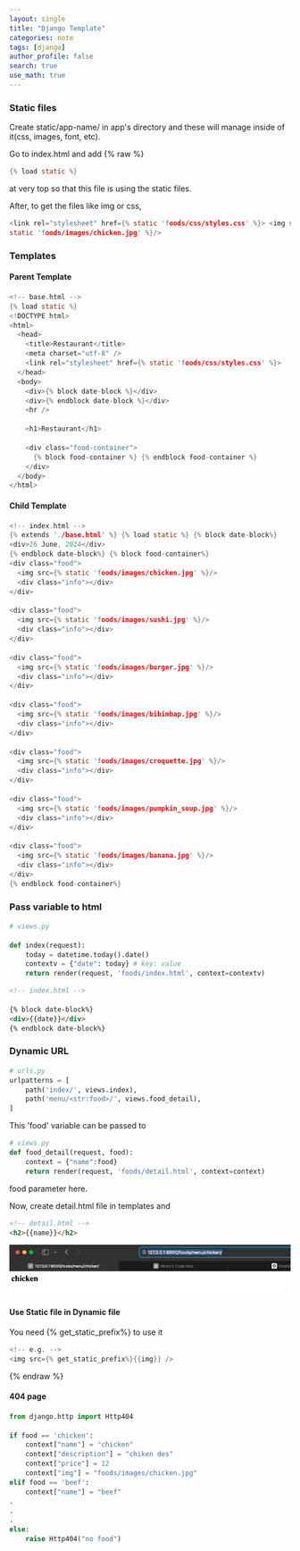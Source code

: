 ```yaml
---
layout: single
title: "Django Template"
categories: note
tags: [django]
author_profile: false
search: true
use_math: true
---
```


### Static files

Create static/app-name/ in app's directory and these will manage inside of it(css, images, font, etc).

Go to index.html and add
{% raw %}
```h
{% load static %}
```

at very top so that this file is using the static files.

After, to get the files like img or css,

```h
<link rel="stylesheet" href={% static 'foods/css/styles.css' %}> <img src={%
static 'foods/images/chicken.jpg' %}/>
```

### Templates

#### Parent Template

```h
<!-- base.html -->
{% load static %}
<!DOCTYPE html>
<html>
  <head>
    <title>Restaurant</title>
    <meta charset="utf-8" />
    <link rel="stylesheet" href={% static 'foods/css/styles.css' %}>
  </head>
  <body>
    <div>{% block date-block %}</div>
    <div>{% endblock date-block %}</div>
    <hr />

    <h1>Restaurant</h1>

    <div class="food-container">
      {% block food-container %} {% endblock food-container %}
    </div>
  </body>
</html>
```

#### Child Template

```h
<!-- index.html -->
{% extends './base.html' %} {% load static %} {% block date-block%}
<div>26 June, 2024</div>
{% endblock date-block%} {% block food-container%}
<div class="food">
  <img src={% static 'foods/images/chicken.jpg' %}/>
  <div class="info"></div>
</div>

<div class="food">
  <img src={% static 'foods/images/sushi.jpg' %}/>
  <div class="info"></div>
</div>

<div class="food">
  <img src={% static 'foods/images/burger.jpg' %}/>
  <div class="info"></div>
</div>

<div class="food">
  <img src={% static 'foods/images/bibimbap.jpg' %}/>
  <div class="info"></div>
</div>

<div class="food">
  <img src={% static 'foods/images/croquette.jpg' %}/>
  <div class="info"></div>
</div>

<div class="food">
  <img src={% static 'foods/images/pumpkin_soup.jpg' %}/>
  <div class="info"></div>
</div>

<div class="food">
  <img src={% static 'foods/images/banana.jpg' %}/>
  <div class="info"></div>
</div>
{% endblock food-container%}
```

### Pass variable to html

```python
# views.py

def index(request):
    today = datetime.today().date()
    contextv = {"date": today} # key: value
    return render(request, 'foods/index.html', context=contextv)
```

```html
<!-- index.html -->

{% block date-block%}
<div>{{date}}</div>
{% endblock date-block%}
```


### Dynamic URL

```python
# urls.py
urlpatterns = [
    path('index/', views.index),
    path('menu/<str:food>/', views.food_detail),
]

```
This 'food' variable can be passed to 
```python
# views.py
def food_detail(request, food):
    context = {"name":food}
    return render(request, 'foods/detail.html', context=context)

```
food parameter here.

Now, create detail.html file in templates and 
```html
<!-- detail.html -->
<h2>{{name}}</h2>
```

![des1](/assets/images/2024-06-26-djangoTemplate/des1.png)

#### Use Static file in Dynamic file
You need {% get_static_prefix%} to use it
```h
<!-- e.g. -->
<img src={% get_static_prefix%}{{img}} />
```
{% endraw %}
#### 404 page
```python
from django.http import Http404

if food == 'chicken':
    context["name"] = "chicken"
    context["description"] = "chiken des"
    context["price"] = 12
    context["img"] = "foods/images/chicken.jpg"
elif food == 'beef':
    context["name"] = "beef"
.
.
.
else:
    raise Http404("no food")

```
